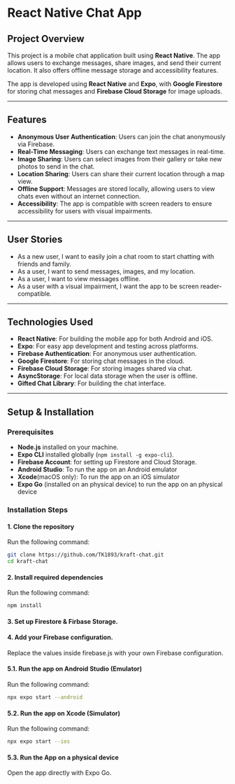 # React Native Chat App

## Project Overview

This project is a mobile chat application built using **React Native**. The app allows users to exchange messages, share images, and send their current location. It also offers offline message storage and accessibility features.

The app is developed using **React Native** and **Expo**, with **Google Firestore** for storing chat messages and **Firebase Cloud Storage** for image uploads.

---

## Features

- **Anonymous User Authentication**: Users can join the chat anonymously via Firebase.
- **Real-Time Messaging**: Users can exchange text messages in real-time.
- **Image Sharing**: Users can select images from their gallery or take new photos to send in the chat.
- **Location Sharing**: Users can share their current location through a map view.
- **Offline Support**: Messages are stored locally, allowing users to view chats even without an internet connection.
- **Accessibility**: The app is compatible with screen readers to ensure accessibility for users with visual impairments.

---

## User Stories

- As a new user, I want to easily join a chat room to start chatting with friends and family.
- As a user, I want to send messages, images, and my location.
- As a user, I want to view messages offline.
- As a user with a visual impairment, I want the app to be screen reader-compatible.

---

## Technologies Used

- **React Native**: For building the mobile app for both Android and iOS.
- **Expo**: For easy app development and testing across platforms.
- **Firebase Authentication**: For anonymous user authentication.
- **Google Firestore**: For storing chat messages in the cloud.
- **Firebase Cloud Storage**: For storing images shared via chat.
- **AsyncStorage**: For local data storage when the user is offline.
- **Gifted Chat Library**: For building the chat interface.

---

## Setup & Installation

### Prerequisites

- **Node.js** installed on your machine.
- **Expo CLI** installed globally (`npm install -g expo-cli`).
- **Firebase Account**: for setting up Firestore and Cloud Storage.
- **Android Studio**: To run the app on an Android emulator
- **Xcode**(macOS only): To run the app on an iOS simulator
- **Expo Go** (installed on an physical device) to run the app on an physical device

### Installation Steps

#### 1. Clone the repository

Run the following command:

```bash
git clone https://github.com/TK1893/kraft-chat.git
cd kraft-chat
```

#### 2. Install required dependencies

Run the following command:

```bash
npm install
```

#### 3. Set up Firestore & Firbase Storage.

#### 4. Add your Firebase configuration.

Replace the values inside firebase.js with your own Firebase configuration.

#### 5.1. Run the app on Android Studio (Emulator)

Run the following command:

```bash
npx expo start --android
```

#### 5.2. Run the app on Xcode (Simulator)

Run the following command:

```bash
npx expo start --ios
```

#### 5.3. Run the App on a physical device

Open the app directly with Expo Go.
